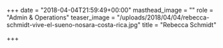 +++
date = "2018-04-04T21:59:49+00:00"
masthead_image = ""
role = "Admin & Operations"
teaser_image = "/uploads/2018/04/04/rebecca-schmidt-vive-el-sueno-nosara-costa-rica.jpg"
title = "Rebecca Schmidt"

+++
